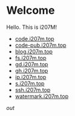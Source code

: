 # Welcome

Hello. This is i207M!

- [code.i207m.top](https://code.i207m.top)
- [code-pub.i207m.top](https://code-pub.i207m.top)
- [blog.i207m.top](https://blog.i207m.top)
- [fs.i207m.top](https://fs.i207m.top)
- [gd.i207m.top](https://gd.i207m.top)
- [gh.i207m.top](https://gh.i207m.top)
- [ip.i207m.top](https://ip.i207m.top)
- [s.i207m.top](https://s.i207m.top)
- [ssh.i207m.top](https://ssh.i207m.top)
- [watermark.i207m.top](https://watermark.i207m.top)

*out*
